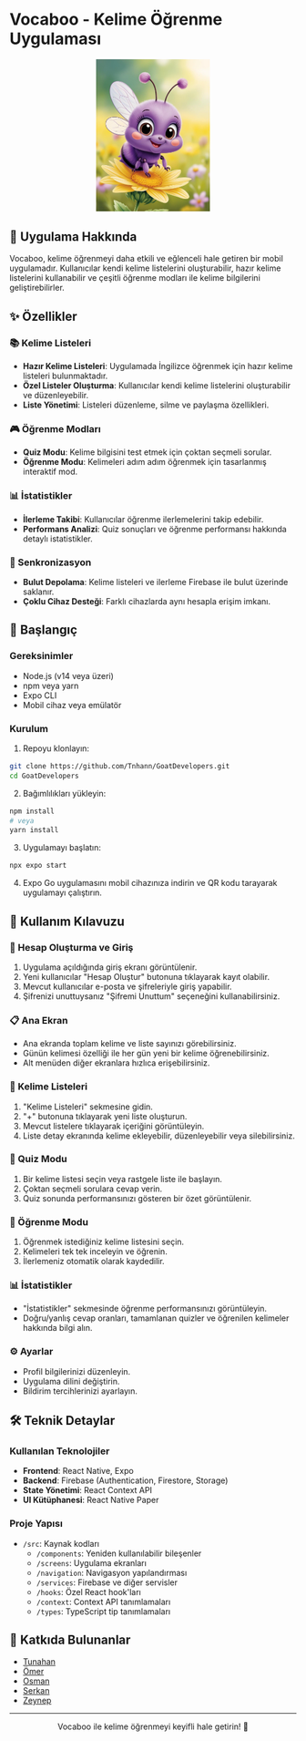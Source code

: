 # Vocaboo - Kelime Öğrenme Uygulaması

<div align="center">
  <img src="assets/logo3.png" alt="Vocaboo Logo" width="200"/>
</div>

## 📱 Uygulama Hakkında

Vocaboo, kelime öğrenmeyi daha etkili ve eğlenceli hale getiren bir mobil uygulamadır. Kullanıcılar kendi kelime listelerini oluşturabilir, hazır kelime listelerini kullanabilir ve çeşitli öğrenme modları ile kelime bilgilerini geliştirebilirler.

## ✨ Özellikler

### 📚 Kelime Listeleri
- **Hazır Kelime Listeleri**: Uygulamada İngilizce öğrenmek için hazır kelime listeleri bulunmaktadır.
- **Özel Listeler Oluşturma**: Kullanıcılar kendi kelime listelerini oluşturabilir ve düzenleyebilir.
- **Liste Yönetimi**: Listeleri düzenleme, silme ve paylaşma özellikleri.

### 🎮 Öğrenme Modları
- **Quiz Modu**: Kelime bilgisini test etmek için çoktan seçmeli sorular.
- **Öğrenme Modu**: Kelimeleri adım adım öğrenmek için tasarlanmış interaktif mod.

### 📊 İstatistikler
- **İlerleme Takibi**: Kullanıcılar öğrenme ilerlemelerini takip edebilir.
- **Performans Analizi**: Quiz sonuçları ve öğrenme performansı hakkında detaylı istatistikler.

### 🔄 Senkronizasyon
- **Bulut Depolama**: Kelime listeleri ve ilerleme Firebase ile bulut üzerinde saklanır.
- **Çoklu Cihaz Desteği**: Farklı cihazlarda aynı hesapla erişim imkanı.

## 🚀 Başlangıç

### Gereksinimler
- Node.js (v14 veya üzeri)
- npm veya yarn
- Expo CLI
- Mobil cihaz veya emülatör

### Kurulum

1. Repoyu klonlayın:
```bash
git clone https://github.com/Tnhann/GoatDevelopers.git
cd GoatDevelopers
```

2. Bağımlılıkları yükleyin:
```bash
npm install
# veya
yarn install
```

3. Uygulamayı başlatın:
```bash
npx expo start
```

4. Expo Go uygulamasını mobil cihazınıza indirin ve QR kodu tarayarak uygulamayı çalıştırın.

## 📱 Kullanım Kılavuzu

### 🔐 Hesap Oluşturma ve Giriş
1. Uygulama açıldığında giriş ekranı görüntülenir.
2. Yeni kullanıcılar "Hesap Oluştur" butonuna tıklayarak kayıt olabilir.
3. Mevcut kullanıcılar e-posta ve şifreleriyle giriş yapabilir.
4. Şifrenizi unuttuysanız "Şifremi Unuttum" seçeneğini kullanabilirsiniz.

### 📋 Ana Ekran
- Ana ekranda toplam kelime ve liste sayınızı görebilirsiniz.
- Günün kelimesi özelliği ile her gün yeni bir kelime öğrenebilirsiniz.
- Alt menüden diğer ekranlara hızlıca erişebilirsiniz.

### 📝 Kelime Listeleri
1. "Kelime Listeleri" sekmesine gidin.
2. "+" butonuna tıklayarak yeni liste oluşturun.
3. Mevcut listelere tıklayarak içeriğini görüntüleyin.
4. Liste detay ekranında kelime ekleyebilir, düzenleyebilir veya silebilirsiniz.

### 🎯 Quiz Modu
1. Bir kelime listesi seçin veya rastgele liste ile başlayın.
2. Çoktan seçmeli sorulara cevap verin.
3. Quiz sonunda performansınızı gösteren bir özet görüntülenir.

### 📖 Öğrenme Modu
1. Öğrenmek istediğiniz kelime listesini seçin.
2. Kelimeleri tek tek inceleyin ve öğrenin.
3. İlerlemeniz otomatik olarak kaydedilir.

### 📊 İstatistikler
- "İstatistikler" sekmesinde öğrenme performansınızı görüntüleyin.
- Doğru/yanlış cevap oranları, tamamlanan quizler ve öğrenilen kelimeler hakkında bilgi alın.

### ⚙️ Ayarlar
- Profil bilgilerinizi düzenleyin.
- Uygulama dilini değiştirin.
- Bildirim tercihlerinizi ayarlayın.

## 🛠️ Teknik Detaylar

### Kullanılan Teknolojiler
- **Frontend**: React Native, Expo
- **Backend**: Firebase (Authentication, Firestore, Storage)
- **State Yönetimi**: React Context API
- **UI Kütüphanesi**: React Native Paper

### Proje Yapısı
- `/src`: Kaynak kodları
  - `/components`: Yeniden kullanılabilir bileşenler
  - `/screens`: Uygulama ekranları
  - `/navigation`: Navigasyon yapılandırması
  - `/services`: Firebase ve diğer servisler
  - `/hooks`: Özel React hook'ları
  - `/context`: Context API tanımlamaları
  - `/types`: TypeScript tip tanımlamaları

## 👥 Katkıda Bulunanlar

- [Tunahan](https://github.com/Tnhann)
- [Ömer](https://github.com/omerfarukose)
- [Osman](https://github.com/osmanerol)
- [Serkan](https://github.com/serkanc7)
- [Zeynep](https://github.com/zeynepkicikoglu)

---

<div align="center">
  <p>Vocaboo ile kelime öğrenmeyi keyifli hale getirin! 🚀</p>
</div>